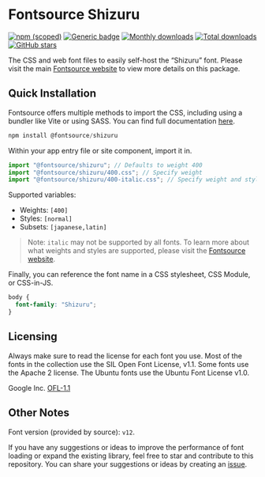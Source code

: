 # Fontsource Shizuru

[![npm (scoped)](https://img.shields.io/npm/v/@fontsource/shizuru?color=brightgreen)](https://www.npmjs.com/package/@fontsource/shizuru) [![Generic badge](https://img.shields.io/badge/fontsource-passing-brightgreen)](https://github.com/fontsource/fontsource) [![Monthly downloads](https://badgen.net/npm/dm/@fontsource/shizuru)](https://github.com/fontsource/fontsource) [![Total downloads](https://badgen.net/npm/dt/@fontsource/shizuru)](https://github.com/fontsource/fontsource) [![GitHub stars](https://img.shields.io/github/stars/fontsource/fontsource.svg?style=social&label=Star)](https://github.com/fontsource/fontsource/stargazers)

The CSS and web font files to easily self-host the “Shizuru” font. Please visit the main [Fontsource website](https://fontsource.org/fonts/shizuru) to view more details on this package.

## Quick Installation

Fontsource offers multiple methods to import the CSS, including using a bundler like Vite or using SASS. You can find full documentation [here](https://fontsource.org/docs/getting-started/introduction).

```javascript
npm install @fontsource/shizuru
```

Within your app entry file or site component, import it in.

```javascript
import "@fontsource/shizuru"; // Defaults to weight 400
import "@fontsource/shizuru/400.css"; // Specify weight
import "@fontsource/shizuru/400-italic.css"; // Specify weight and style
```

Supported variables:
- Weights: `[400]`
- Styles: `[normal]`
- Subsets: `[japanese,latin]`

> Note: `italic` may not be supported by all fonts. To learn more about what weights and styles are supported, please visit the [Fontsource website](https://fontsource.org/fonts/shizuru).

Finally, you can reference the font name in a CSS stylesheet, CSS Module, or CSS-in-JS.

```css
body {
  font-family: "Shizuru";
}
```

## Licensing
Always make sure to read the license for each font you use. Most of the fonts in the collection use the SIL Open Font License, v1.1. Some fonts use the Apache 2 license. The Ubuntu fonts use the Ubuntu Font License v1.0.

Google Inc.
[OFL-1.1](http://scripts.sil.org/OFL)

## Other Notes
Font version (provided by source): `v12`.

If you have any suggestions or ideas to improve the performance of font loading or expand the existing library, feel free to star and contribute to this repository. You can share your suggestions or ideas by creating an [issue](https://github.com/fontsource/fontsource/issues).